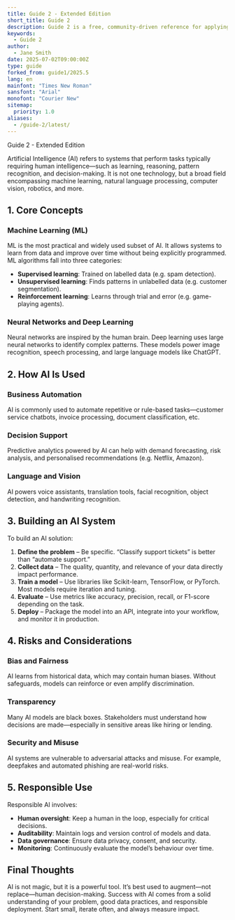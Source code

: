 ```yaml
---
title: Guide 2 - Extended Edition
short_title: Guide 2
description: Guide 2 is a free, community-driven reference for applying advanced practices in knowledge work. It defines the core practices and metrics necessary to improve flow, optimize value delivery, and enhance team sustainability. This guide supports scalable implementations across diverse industries and complements other agile, lean, and flow-based approaches.
keywords:
  - Guide 2
author:
  - Jane Smith
date: 2025-07-02T09:00:00Z
type: guide
forked_from: guide1/2025.5
lang: en
mainfont: "Times New Roman"
sansfont: "Arial"
monofont: "Courier New"
sitemap:
  priority: 1.0
aliases:
  - /guide-2/latest/
---
```


Guide 2 - Extended Edition

Artificial Intelligence (AI) refers to systems that perform tasks typically requiring human intelligence—such as learning, reasoning, pattern recognition, and decision-making. It is not one technology, but a broad field encompassing machine learning, natural language processing, computer vision, robotics, and more.

## 1. Core Concepts

### Machine Learning (ML)

ML is the most practical and widely used subset of AI. It allows systems to learn from data and improve over time without being explicitly programmed. ML algorithms fall into three categories:

- **Supervised learning**: Trained on labelled data (e.g. spam detection).
- **Unsupervised learning**: Finds patterns in unlabelled data (e.g. customer segmentation).
- **Reinforcement learning**: Learns through trial and error (e.g. game-playing agents).

### Neural Networks and Deep Learning

Neural networks are inspired by the human brain. Deep learning uses large neural networks to identify complex patterns. These models power image recognition, speech processing, and large language models like ChatGPT.

## 2. How AI Is Used

### Business Automation

AI is commonly used to automate repetitive or rule-based tasks—customer service chatbots, invoice processing, document classification, etc.

### Decision Support

Predictive analytics powered by AI can help with demand forecasting, risk analysis, and personalised recommendations (e.g. Netflix, Amazon).

### Language and Vision

AI powers voice assistants, translation tools, facial recognition, object detection, and handwriting recognition.

## 3. Building an AI System

To build an AI solution:

1. **Define the problem** – Be specific. “Classify support tickets” is better than “automate support.”
2. **Collect data** – The quality, quantity, and relevance of your data directly impact performance.
3. **Train a model** – Use libraries like Scikit-learn, TensorFlow, or PyTorch. Most models require iteration and tuning.
4. **Evaluate** – Use metrics like accuracy, precision, recall, or F1-score depending on the task.
5. **Deploy** – Package the model into an API, integrate into your workflow, and monitor it in production.

## 4. Risks and Considerations

### Bias and Fairness

AI learns from historical data, which may contain human biases. Without safeguards, models can reinforce or even amplify discrimination.

### Transparency

Many AI models are black boxes. Stakeholders must understand how decisions are made—especially in sensitive areas like hiring or lending.

### Security and Misuse

AI systems are vulnerable to adversarial attacks and misuse. For example, deepfakes and automated phishing are real-world risks.

## 5. Responsible Use

Responsible AI involves:

- **Human oversight**: Keep a human in the loop, especially for critical decisions.
- **Auditability**: Maintain logs and version control of models and data.
- **Data governance**: Ensure data privacy, consent, and security.
- **Monitoring**: Continuously evaluate the model’s behaviour over time.

## Final Thoughts

AI is not magic, but it is a powerful tool. It’s best used to augment—not replace—human decision-making. Success with AI comes from a solid understanding of your problem, good data practices, and responsible deployment. Start small, iterate often, and always measure impact.
